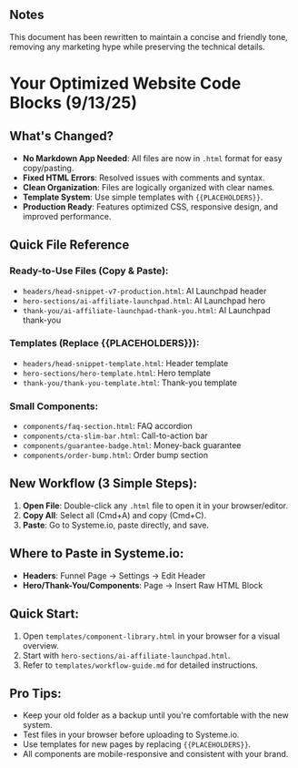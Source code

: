 ## Notes
This document has been rewritten to maintain a concise and friendly tone, removing any marketing hype while preserving the technical details.

# Your Optimized Website Code Blocks (9/13/25)

## What's Changed?

- **No Markdown App Needed**: All files are now in `.html` format for easy copy/pasting.
- **Fixed HTML Errors**: Resolved issues with comments and syntax.
- **Clean Organization**: Files are logically organized with clear names.
- **Template System**: Use simple templates with `{{PLACEHOLDERS}}`.
- **Production Ready**: Features optimized CSS, responsive design, and improved performance.

## Quick File Reference

### Ready-to-Use Files (Copy & Paste):
- `headers/head-snippet-v7-production.html`: AI Launchpad header
- `hero-sections/ai-affiliate-launchpad.html`: AI Launchpad hero
- `thank-you/ai-affiliate-launchpad-thank-you.html`: AI Launchpad thank-you

### Templates (Replace {{PLACEHOLDERS}}):
- `headers/head-snippet-template.html`: Header template
- `hero-sections/hero-template.html`: Hero template  
- `thank-you/thank-you-template.html`: Thank-you template

### Small Components:
- `components/faq-section.html`: FAQ accordion
- `components/cta-slim-bar.html`: Call-to-action bar
- `components/guarantee-badge.html`: Money-back guarantee
- `components/order-bump.html`: Order bump section

## New Workflow (3 Simple Steps):

1. **Open File**: Double-click any `.html` file to open it in your browser/editor.
2. **Copy All**: Select all (Cmd+A) and copy (Cmd+C).
3. **Paste**: Go to Systeme.io, paste directly, and save.

## Where to Paste in Systeme.io:

- **Headers**: Funnel Page → Settings → Edit Header
- **Hero/Thank-You/Components**: Page → Insert Raw HTML Block

## Quick Start:

1. Open `templates/component-library.html` in your browser for a visual overview.
2. Start with `hero-sections/ai-affiliate-launchpad.html`.
3. Refer to `templates/workflow-guide.md` for detailed instructions.

## Pro Tips:

- Keep your old folder as a backup until you're comfortable with the new system.
- Test files in your browser before uploading to Systeme.io.
- Use templates for new pages by replacing `{{PLACEHOLDERS}}`.
- All components are mobile-responsive and consistent with your brand.